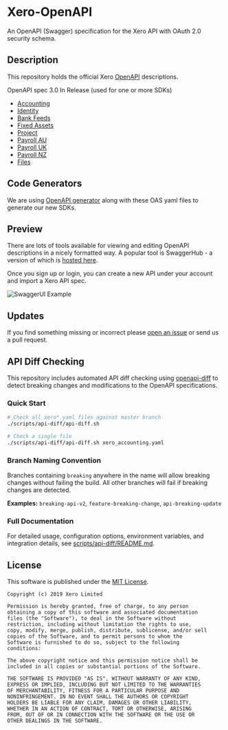 # Xero-OpenAPI
An OpenAPI (Swagger) specification for the Xero API with OAuth 2.0 security schema.

## Description
This repository holds the official Xero [OpenAPI](https://www.openapis.org/) descriptions.   

OpenAPI spec 3.0
In Release (used for one or more SDKs)
* [Accounting](https://raw.githubusercontent.com/XeroAPI/Xero-OpenAPI/master/xero_accounting.yaml)
* [Identity](https://raw.githubusercontent.com/XeroAPI/Xero-OpenAPI/master/xero-identity.yaml)
* [Bank Feeds](https://raw.githubusercontent.com/XeroAPI/Xero-OpenAPI/master/xero_bankfeeds.yaml)
* [Fixed Assets](https://raw.githubusercontent.com/XeroAPI/Xero-OpenAPI/master/xero_assets.yaml)
* [Project](https://raw.githubusercontent.com/XeroAPI/Xero-OpenAPI/master/xero-projects.yaml)
* [Payroll AU](https://raw.githubusercontent.com/XeroAPI/Xero-OpenAPI/master/xero-payroll-au.yaml)
* [Payroll UK](https://raw.githubusercontent.com/XeroAPI/Xero-OpenAPI/master/xero-payroll-uk.yaml)
* [Payroll NZ](https://raw.githubusercontent.com/XeroAPI/Xero-OpenAPI/master/xero-payroll-nz.yaml)
* [Files](https://raw.githubusercontent.com/XeroAPI/Xero-OpenAPI/master/xero_files.yaml)

## Code Generators
We are using [OpenAPI generator](https://github.com/OpenAPITools/openapi-generator) along with these OAS yaml files to generate our new SDKs.

## Preview
There are lots of tools available for viewing and editing OpenAPI descriptions in a nicely formatted way. A popular tool is SwaggerHub - a version of which is [hosted here](https://app.swaggerhub.com/home). 

Once you sign up or login, you can create a new API under your account and import a Xero API spec.

![SwaggerUI Example](images/import-api.png)

## Updates
If you find something missing or incorrect please [open an issue](https://github.com/XeroAPI/Xero-OpenAPI/issues/new) or send us a pull request.

## API Diff Checking
This repository includes automated API diff checking using [openapi-diff](https://github.com/OpenAPITools/openapi-diff) to detect breaking changes and modifications to the OpenAPI specifications.

### Quick Start
```bash
# Check all xero*.yaml files against master branch
./scripts/api-diff/api-diff.sh

# Check a single file
./scripts/api-diff/api-diff.sh xero_accounting.yaml
```

### Branch Naming Convention
Branches containing `breaking` anywhere in the name will allow breaking changes without failing the build. All other branches will fail if breaking changes are detected.

**Examples:** `breaking-api-v2`, `feature-breaking-change`, `api-breaking-update`

### Full Documentation
For detailed usage, configuration options, environment variables, and integration details, see [scripts/api-diff/README.md](scripts/api-diff/README.md).

## License

This software is published under the [MIT License](http://en.wikipedia.org/wiki/MIT_License).

	Copyright (c) 2019 Xero Limited

	Permission is hereby granted, free of charge, to any person
	obtaining a copy of this software and associated documentation
	files (the "Software"), to deal in the Software without
	restriction, including without limitation the rights to use,
	copy, modify, merge, publish, distribute, sublicense, and/or sell
	copies of the Software, and to permit persons to whom the
	Software is furnished to do so, subject to the following
	conditions:

	The above copyright notice and this permission notice shall be
	included in all copies or substantial portions of the Software.

	THE SOFTWARE IS PROVIDED "AS IS", WITHOUT WARRANTY OF ANY KIND,
	EXPRESS OR IMPLIED, INCLUDING BUT NOT LIMITED TO THE WARRANTIES
	OF MERCHANTABILITY, FITNESS FOR A PARTICULAR PURPOSE AND
	NONINFRINGEMENT. IN NO EVENT SHALL THE AUTHORS OR COPYRIGHT
	HOLDERS BE LIABLE FOR ANY CLAIM, DAMAGES OR OTHER LIABILITY,
	WHETHER IN AN ACTION OF CONTRACT, TORT OR OTHERWISE, ARISING
	FROM, OUT OF OR IN CONNECTION WITH THE SOFTWARE OR THE USE OR
	OTHER DEALINGS IN THE SOFTWARE.

